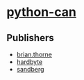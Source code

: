 # [python-can](https://pypi.org/project/python-can)



## Publishers
- [brian.thorne](https://pypi.org/user/brian.thorne)
- [hardbyte](https://pypi.org/user/hardbyte)
- [sandberg](https://pypi.org/user/sandberg)

